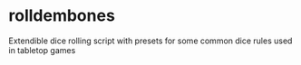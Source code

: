 # rolldembones
Extendible dice rolling script with presets for some common dice rules used in tabletop games
